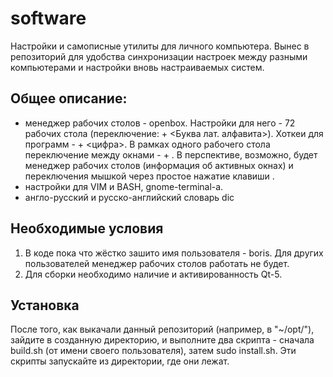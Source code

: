 # software
Настройки и самописные утилиты для личного компьютера. Вынес в репозиторий для удобства синхронизации настроек между разными компьютерами и настройки вновь настраиваемых систем.

## Общее описание:
- менеджер рабочих столов - openbox. Настройки для него - 72 рабочих стола (переключение: <Windows> + <Буква лат. алфавита>). Хоткеи для программ - <Windows> + <цифра>. В рамках одного рабочего стола переключение между окнами - <Alt> + <Tab>. В перспективе, возможно, будет менеджер рабочих столов (информация об активных окнах) и переключения мышкой через простое нажатие клавиши <Windows>.
- настройки для VIM и BASH, gnome-terminal-а.
- англо-русский и русско-английский словарь dic

## Необходимые условия
1. В коде пока что жёстко зашито имя пользователя - boris. Для других пользователей менеджер рабочих столов работать не будет.
2. Для сборки необходимо наличие и активированность Qt-5.

## Установка
После того, как выкачали данный репозиторий (например, в "~/opt/"), зайдите в созданную директорию, и выполните два скрипта - сначала build.sh (от имени своего пользователя), затем sudo install.sh. Эти скрипты запускайте из директории, где они лежат.
